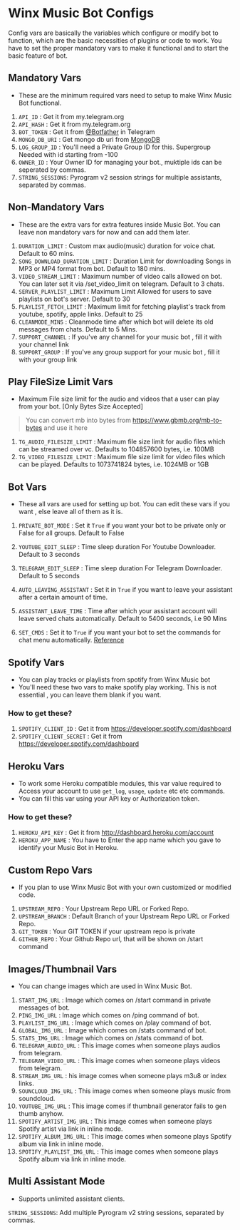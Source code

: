 # Winx Music Bot Configs

Config vars are basically the variables which configure or modify bot to function, which are the basic necessities of
plugins or code to work. You have to set the proper mandatory vars to make it functional and to start the basic feature
of bot.

## Mandatory Vars

- These are the minimum required vars need to setup to make Winx Music Bot functional.

1. `API_ID` : Get it from my.telegram.org
2. `API_HASH`  : Get it from my.telegram.org
3. `BOT_TOKEN` : Get it from [@Botfather](http://t.me/BotFather) in Telegram
4. `MONGO_DB_URI` : Get mongo db uri from [MongoDB](https://cloud.mongodb.com)
5. `LOG_GROUP_ID` : You'll need a Private Group ID for this. Supergroup Needed with id starting from -100
6. `OWNER_ID` : Your Owner ID for managing your bot., muktiple ids can be seperated by commas.
7. `STRING_SESSIONS`: Pyrogram v2 session strings for multiple assistants, separated by commas.

## Non-Mandatory Vars

- These are the extra vars for extra features inside Music Bot. You can leave non mandatory vars for now and can add
  them later.

1. `DURATION_LIMIT` : Custom max audio(music) duration for voice chat. Default to 60 mins.
2. `SONG_DOWNLOAD_DURATION_LIMIT`  : Duration Limit for downloading Songs in MP3 or MP4 format from bot. Default to 180
   mins.
3. `VIDEO_STREAM_LIMIT` : Maximum number of video calls allowed on bot. You can later set it via /set_video_limit on
   telegram. Default to 3 chats.
4. `SERVER_PLAYLIST_LIMIT` : Maximum Limit Allowed for users to save playlists on bot's server. Default to 30
5. `PLAYLIST_FETCH_LIMIT` :  Maximum limit for fetching playlist's track from youtube, spotify, apple links. Default to
   25
6. `CLEANMODE_MINS` : Cleanmode time after which bot will delete its old messages from chats. Default to 5 Mins.
7. `SUPPORT_CHANNEL` : If you've any channel for your music bot , fill it with your channel link
8. `SUPPORT_GROUP` : If you've any group support for your music bot , fill it with your group link

## Play FileSize Limit Vars

- Maximum File size limit for the audio and videos that a user can play from your bot. [Only Bytes Size Accepted]

> You can convert mb into bytes from https://www.gbmb.org/mb-to-bytes and use it here

1. `TG_AUDIO_FILESIZE_LIMIT` : Maximum file size limit for audio files which can be streamed over vc. Defaults to
   104857600 bytes, i.e. 100MB
2. `TG_VIDEO_FILESIZE_LIMIT` : Maximum file size limit for video files which can be played. Defaults to 1073741824
   bytes, i.e. 1024MB or 1GB

## Bot Vars

- These all vars are used for setting up bot. You can edit these vars if you want , else leave all of them as it is.

1. `PRIVATE_BOT_MODE` : Set it `True` if you want your bot to be private only or False for all groups. Default to False
2. `YOUTUBE_EDIT_SLEEP` : Time sleep duration For Youtube Downloader. Default to 3 seconds
3. `TELEGRAM_EDIT_SLEEP` : Time sleep duration For Telegram Downloader. Default to 5 seconds
4. `AUTO_LEAVING_ASSISTANT` : Set it in `True` if you want to leave your assistant after a certain amount of time.
5. `ASSISTANT_LEAVE_TIME` : Time after which your assistant account will leave served chats automatically. Default to
   5400 seconds, i.e 90 Mins

6. `SET_CMDS` : Set it to `True` if you want your bot to set the commands for chat menu
   automatically. [Reference](https://i.postimg.cc/Bbg3LQTG/image.png)

## Spotify Vars

- You can play tracks or playlists from spotify from Winx Music bot
- You'll need these two vars to make spotify play working. This is not essential , you can leave them blank if you want.

### How to get these?

1. `SPOTIFY_CLIENT_ID` : Get it from https://developer.spotify.com/dashboard
2. `SPOTIFY_CLIENT_SECRET` : Get it from https://developer.spotify.com/dashboard

## Heroku Vars

- To work some Heroku compatible modules, this var value required to Access your account to use `get_log`, `usage`,
  `update` etc etc commands.
- You can fill this var using your API key or Authorization token.

### How to get these?

1. `HEROKU_API_KEY` : Get it from http://dashboard.heroku.com/account
2. `HEROKU_APP_NAME` : You have to Enter the app name which you gave to identify your Music Bot in Heroku.

## Custom Repo Vars

- If you plan to use Winx Music Bot with your own customized or modified code.

1. `UPSTREAM_REPO` : Your Upstream Repo URL or Forked Repo.
2. `UPSTREAM_BRANCH` : Default Branch of your Upstream Repo URL or Forked Repo.
3. `GIT_TOKEN` : Your GIT TOKEN if your upstream repo is private
4. `GITHUB_REPO` : Your Github Repo url, that will be shown on /start command

## Images/Thumbnail Vars

- You can change images which are used in Winx Music Bot.

1. `START_IMG_URL` : Image which comes on /start command in private messages of bot.
2. `PING_IMG_URL` : Image which comes on /ping command of bot.
3. `PLAYLIST_IMG_URL` : Image which comes on /play command of bot.
4. `GLOBAL_IMG_URL` : Image which comes on /stats command of bot.
5. `STATS_IMG_URL` : Image which comes on /stats command of bot.
6. `TELEGRAM_AUDIO_URL` : This image comes when someone plays audios from telegram.
7. `TELEGRAM_VIDEO_URL` : This image comes when someone plays videos from telegram.
8. `STREAM_IMG_URL` : his image comes when someone plays m3u8 or index links.
9. `SOUNCLOUD_IMG_URL` : This image comes when someone plays music from soundcloud.
10. `YOUTUBE_IMG_URL` : This image comes if thumbnail generator fails to gen thumb anyhow.
11. `SPOTIFY_ARTIST_IMG_URL` : This image comes when someone plays Spotify artist via link in inline mode.
12. `SPOTIFY_ALBUM_IMG_URL` : This image comes when someone plays Spotify album via link in inline mode.
13. `SPOTIFY_PLAYLIST_IMG_URL` : This image comes when someone plays Spotify album via link in inline mode.

## Multi Assistant Mode

- Supports unlimited assistant clients.

`STRING_SESSIONS`: Add multiple Pyrogram v2 string sessions, separated by commas.